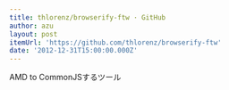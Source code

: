 ```yaml
---
title: thlorenz/browserify-ftw · GitHub
author: azu
layout: post
itemUrl: 'https://github.com/thlorenz/browserify-ftw'
date: '2012-12-31T15:00:00.000Z'
---
```

AMD to CommonJSするツール
